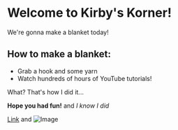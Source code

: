 # Welcome to Kirby's Korner!

We're gonna make a blanket today!

## How to make a blanket:

- Grab a hook and some yarn
- Watch hundreds of hours of YouTube tutorials! 

What? That's how I did it...


**Hope you had fun!** and _I know I did_

[Link](url) and ![Image](src)
```


